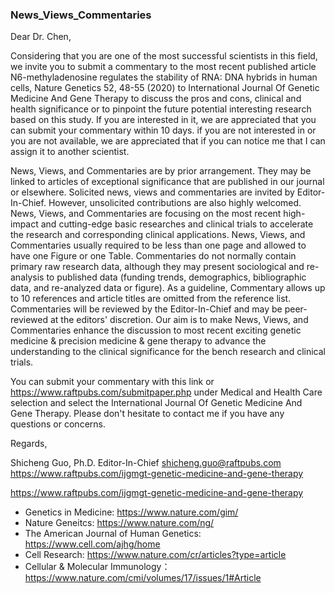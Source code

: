 ### News_Views_Commentaries

Dear Dr. Chen,

Considering that you are one of the most successful scientists in this field, we invite you to submit a commentary to the most recent published article N6-methyladenosine regulates the stability of RNA: DNA hybrids in human cells, Nature Genetics 52, 48-55 (2020) to International Journal Of Genetic Medicine And Gene Therapy to discuss the pros and cons, clinical and health significance or to pinpoint the future potential interesting research based on this study. If you are interested in it, we are appreciated that you can submit your commentary within 10 days. if you are not interested in or you are not available, we are appreciated that if you can notice me that I can assign it to another scientist.

News, Views, and Commentaries are by prior arrangement. They may be linked to articles of exceptional significance that are published in our journal or elsewhere. Solicited news, views and commentaries are invited by Editor-In-Chief. However, unsolicited contributions are also highly welcomed. News, Views, and Commentaries are focusing on the most recent high-impact and cutting-edge basic researches and clinical trials to accelerate the research and corresponding clinical applications. News, Views, and Commentaries usually required to be less than one page and allowed to have one Figure or one Table. Commentaries do not normally contain primary raw research data, although they may present sociological and re-analysis to published data (funding trends, demographics, bibliographic data, and re-analyzed data or figure). As a guideline, Commentary allows up to 10 references and article titles are omitted from the reference list. Commentaries will be reviewed by the Editor-In-Chief and may be peer-reviewed at the editors' discretion. Our aim is to make News, Views, and Commentaries enhance the discussion to most recent exciting genetic medicine & precision medicine & gene therapy to advance the understanding to the clinical significance for the bench research and clinical trials.

You can submit your commentary with this link or https://www.raftpubs.com/submitpaper.php under Medical and Health Care selection and select the International Journal Of Genetic Medicine And Gene Therapy. Please don't hesitate to contact me if you have any questions or concerns. 

Regards, 

Shicheng Guo, Ph.D.
Editor-In-Chief
shicheng.guo@raftpubs.com
https://www.raftpubs.com/ijgmgt-genetic-medicine-and-gene-therapy

https://www.raftpubs.com/ijgmgt-genetic-medicine-and-gene-therapy


* Genetics in Medicine: https://www.nature.com/gim/
* Nature Geneitcs: https://www.nature.com/ng/
* The American Journal of Human Genetics: https://www.cell.com/ajhg/home
* Cell Research: https://www.nature.com/cr/articles?type=article
* Cellular & Molecular Immunology：https://www.nature.com/cmi/volumes/17/issues/1#Article
